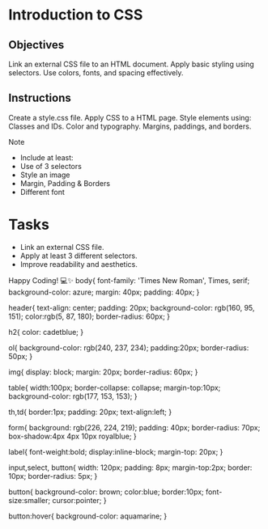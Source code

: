 # Introduction to CSS

## Objectives
Link an external CSS file to an HTML document.
Apply basic styling using selectors.
Use colors, fonts, and spacing effectively.

## Instructions


Create a style.css file.
Apply CSS to a HTML page.
Style elements using:
Classes and IDs.
Color and typography.
Margins, paddings, and borders.

>[!NOTE]
>  - Include at least:
>  - Use of 3 selectors
>  - Style an image
>  - Margin, Padding & Borders
>  - Different font

# Tasks
 - Link an external CSS file.
 - Apply at least 3 different selectors.
 - Improve readability and aesthetics.

Happy Coding! 💻✨
body{
    font-family: 'Times New Roman', Times, serif;
    background-color: azure;
    margin: 40px;
    padding: 40px;
}

header{
    text-align: center;
    padding: 20px;
    background-color: rgb(160, 95, 151);
    color:rgb(5, 87, 180);
    border-radius: 60px;
}

h2{
    color: cadetblue;
}

ol{
    background-color: rgb(240, 237, 234);
    padding:20px;
    border-radius: 50px;
}

img{
    display: block;
    margin: 20px;
    border-radius: 60px;
}

table{
    width:100px;
    border-collapse: collapse;
    margin-top:10px;
    background-color: rgb(177, 153, 153);
}

th,td{
    border:1px;
    padding: 20px;
    text-align:left;
}

form{
    background: rgb(226, 224, 219);
    padding: 40px;
    border-radius: 70px;
    box-shadow:4px 4px 10px royalblue;
}

label{
    font-weight:bold;
    display:inline-block;
    margin-top: 20px;
}

input,select, button{
    width: 120px;
    padding: 8px;
    margin-top:2px;
    border: 10px;
    border-radius: 5px;
}

button{
    background-color: brown;
    color:blue;
    border:10px;
    font-size:smaller;
    cursor:pointer;
}

button:hover{
    background-color: aquamarine;
}
